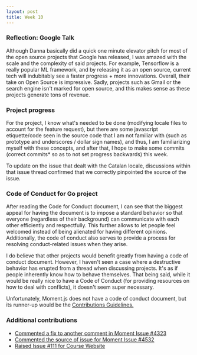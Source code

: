 ```yaml
---
layout: post  
title: Week 10
---
```


### Reflection: Google Talk

Although Danna basically did a quick one minute elevator pitch for most of the open source projects that Google has released, I was amazed with the scale and the complexity of said projects. For example, Tensorflow is a really popular ML framework, and by releasing it as an open source, current tech will indubitably see a faster progress + more innovations.  Overall, their take on Open Source is impressive. 
   Sadly, projects such as Gmail or the search engine isn't marked for open source, and this makes sense as these projects generate tons of revenue.  

### Project progress 

For the project, I know what's needed to be done (modifying locale files to account for the feature request), but there are some javascript etiquette/code seen in the source code that I am not familiar with (such as prototype and underscores / dollar sign names), and thus, I am familiarizing myself with these concepts, and after that, I hope to make some commits (correct commits* so as to not set progress backwards) this week. 
  
  To update on the issue that dealt with the Catalan locale, discussions within that issue thread confirmed that we correctly pinpointed the source of the issue. 

### Code of Conduct for Go project  

After reading the Code for Conduct document, I can see that the biggest appeal for having the document is to impose a standard behavior so that everyone (regardless of their background) can communicate with each other efficiently and respectfully. This further allows to let people feel welcomed instead of being alienated for having different opinions. Additionally, the code of conduct also serves to provide a process for resolving conduct-related issues when they arise.

I do believe that other projects would benefit greatly from having a code of conduct document. However, I haven't seen a case where a destructive behavior has erupted from a thread when discussing projects. It's as if people inherently know how to behave themselves. That being said, while it would be really nice to have a Code of Conduct (for providing resources on how to deal with conflicts), it doesn't seem super necessary.   
  
Unfortunately, Moment.js does not have a code of conduct document, but its runner-up would be the [Contributions Guidelines.](https://github.com/moment/moment/blob/develop/CONTRIBUTING.md)

### Additional contributions

- [Commented a fix to another comment in Moment Issue #4323](https://github.com/moment/moment/issues/4323)
- [Commented the source of issue for Moment Issue #4532](https://github.com/moment/moment/issues/4532)
- [Raised Issue #111 for Course Website](https://github.com/joannakl/cs480_s18/issues/111)